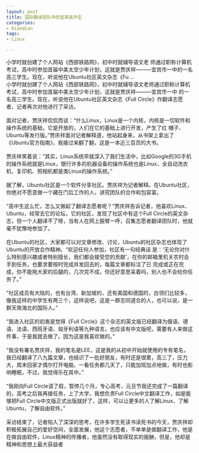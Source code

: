 ```yaml
---
layout: post
title: 国际翻译团队中的宜宾高中生
categories:
- Diandian
tags:
- Linux

---
```

<p>小学时就创建了个人网站《西部铁路网》，初中时就辅导语文老 师通过职称计算机考试，高中时参加首届中美太空少年计划，这就是贾庆祥———宜宾市一中的一名高三学生。现在，听说他在Ubuntu社区英文杂志《Fu ...<br />小学时就创建了个人网站《西部铁路网》，初中时就辅导语文老师通过职称计算机考试，高中时参加首届中美太空少年计划，这就是贾庆祥———宜宾市一中 的一名高三学生。现在，听说他在Ubuntu社区英文杂志《Full Circle》作翻译志愿者，记者再次对他进行了采访。<br /><br />面对记者，贾庆祥侃侃而谈：“什么Linux，Linux是一个内核，内核是一切软件和操作系统的基础，它是开放的，人们在它的基础上进行开发，产生了红 帽子、Ubuntu等发行版。”贾庆祥面对记者解释道，他站起身来，从书架上拿出了《Ubuntu官方指南》，我接过来翻了翻，这是一本近三百页的大书。<br /><br />贾庆祥笑着说：“其实，Linux系统早就深入了我们生活中，比如Google的3G手机的操作系统就是Linux，银行许多的机器设备的操作系统也是Linux，全自动洗衣机、复印机、照相机都是类Linux的操作系统。”<br /><br />据了解，Ubuntu社区是一个软件分享社区。贾庆祥为记者解释。在Ubuntu社区，你绝对不愿意做一个藏在门后工作的人，讲究团队的合作和包容富。<br /><br />“高中生这么忙，怎么又做起了翻译志愿者呢？”贾庆祥告诉记者，他喜欢Linux、Ubuntu，经常去它的论坛，它的社区，发现了社区中有这个Full Circle的英文杂志，但一个人翻译不了呀，当有人在网上振臂一呼，召集志愿者翻译团队时，他就毫不犹豫地参加了。<br /><br />在Ubuntu的社区，大家都可以对文章修改、讨论，Ubuntu的社区杂志也体现了Ubuntu的开放合作精神。“欢迎任何人参加，社区有一句经典话 是：‘无论你对什么特别感兴趣或者特别擅长，我们都会接受您的贡献’，在你的邮箱里机关农村会手到任务，也要求要按时完成并发回去的，每篇文章都标注了已 完成或正在完成，你不能拖大家的后腿的，几次完不成，你还好意思呆着吗，别人也不会给你任务了。”<br /><br />“社区成员有大陆的，也有台湾、新加坡的，还有美国和德国的，白领们比较多，像我这样的中学生有两三个，这样说吧，这是一群志同道合的人，也可以说，是一群天南海北的国际人。”<br /><br />“我进入社区的初衷是觉得《Full Circle》这个杂志的英文版已经翻译为俄语、德语、法语、西班牙语、匈牙利语等九种语言。也应该有中文版吧，需要有人来做这件事，于是我就去做了。因为这是我喜欢做的。”<br /><br />“我没有署名贾庆祥，我的笔名是LEE，这是我的从初中开始就使用的专有笔名，我已经翻译了八九篇文章，也结识了一批好朋友，有时还是很累，高三了，压力大，周末回家才偶尔打开电脑，一看任务都几天了，只能加班加点地做，有时也影响睡眠，不过，我觉得乐在其中。”<br /><br />“我刚向Full Circle请了假，暂停几个月，专心高考，元旦节我还完成了一篇翻译的，高考之后我再接任务，上了大学，我想负责Full Circle中文翻译工作，如是能够把Full Circle中文版正式出版就好了，这样，可以让更多的人了解Linux、了解Ubuntu，了解自由软件。”<br /><br />采访结束了，记者陷入了深深的思考，在许多学生死读书读死书的今天，贾庆祥却积极拓展自己的爱好空间，全面发展，他这个志愿者，不单单是做翻译工作，他是在做自由软件，Linux精神的传播者，他虽然没有取得现实的报酬，但是，他却是精神和思想上最大获益者</p>